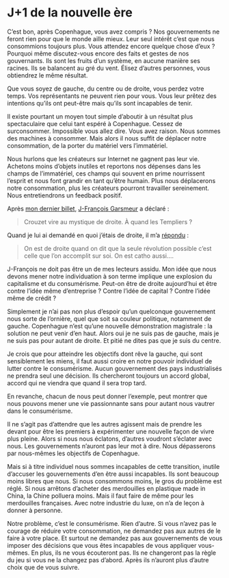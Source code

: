 # J+1 de la nouvelle ère

C’est bon, après Copenhague, vous avez compris ? Nos gouvernements ne feront rien pour que le monde aille mieux. Leur seul intérêt c’est que nous consommions toujours plus. Vous attendez encore quelque chose d’eux ? Pourquoi même discutez-vous encore des faits et gestes de nos gouvernants. Ils sont les fruits d’un système, en aucune manière ses racines. Ils se balancent au gré du vent. Élisez d’autres personnes, vous obtiendrez le même résultat.<span id="more-12681"></span>

Que vous soyez de gauche, du centre ou de droite, vous perdez votre temps. Vos représentants ne peuvent rien pour vous. Vous leur prêtez des intentions qu’ils ont peut-être mais qu’ils sont incapables de tenir.

Il existe pourtant un moyen tout simple d’aboutir à un résultat plus spectaculaire que celui tant espéré à Copenhague. Cessez de surconsommer. Impossible vous allez dire. Vous avez raison. Nous sommes des machines à consommer. Mais alors il nous suffit de déplacer notre consommation, de la porter du matériel vers l’immatériel.

Nous hurlons que les créateurs sur Internet ne gagnent pas leur vie. Achetons moins d’objets inutiles et reportons nos dépenses dans les champs de l’immatériel, ces champs qui souvent en prime nourrissent l’esprit et nous font grandir en tant qu’être humain. Plus nous déplacerons notre consommation, plus les créateurs pourront travailler sereinement. Nous entretiendrons un feedback positif.

Après [mon dernier billet](https://tcrouzet.com/2009/12/18/le-flux-revolution-personnelle/), [J-François Garsmeur](http://twitter.com/jfgarsmeur/statuses/6807436108) a déclaré :

> Crouzet vire au mystique de droite. À quand les Templiers ?

Quand je lui ai demandé en quoi j’étais de droite, il m’a [répondu](http://twitter.com/jfgarsmeur/statuses/6832099830) :

> On est de droite quand on dit que la seule révolution possible c’est celle que l’on accomplit sur soi. On est catho aussi….

J-François ne doit pas être un de mes lecteurs assidu. Mon idée que nous devons mener notre individuation à son terme implique une explosion du capitalisme et du consumérisme. Peut-on être de droite aujourd’hui et être contre l’idée même d’entreprise ? Contre l’idée de capital ? Contre l’idée même de crédit ?

Simplement je n’ai pas non plus d’espoir qu’un quelconque gouvernement nous sorte de l’ornière, quel que soit sa couleur politique, notamment de gauche. Copenhague n’est qu’une nouvelle démonstration magistrale : la solution ne peut venir d’en haut. Alors oui je ne suis pas de gauche, mais je ne suis pas pour autant de droite. Et pitié ne dites pas que je suis du centre.

Je crois que pour atteindre les objectifs dont rêve la gauche, qui sont sensiblement les miens, il faut aussi croire en notre pouvoir individuel de lutter contre le consumérisme. Aucun gouvernement des pays industrialisés ne prendra seul une décision. Ils chercheront toujours un accord global, accord qui ne viendra que quand il sera trop tard.

En revanche, chacun de nous peut donner l’exemple, peut montrer que nous pouvons mener une vie passionnante sans pour autant nous vautrer dans le consumérisme.

Il ne s’agit pas d’attendre que les autres agissent mais de prendre les devant pour être les premiers à expérimenter une nouvelle façon de vivre plus pleine. Alors si nous nous éclatons, d’autres voudront s’éclater avec nous. Les gouvernements n’auront pas leur mot à dire. Nous dépasserons par nous-mêmes les objectifs de Copenhague.

Mais si à titre individuel nous sommes incapables de cette transition, inutile d’accuser les gouvernements d’en être aussi incapables. Ils sont beaucoup moins libres que nous. Si nous consommons moins, le gros du problème est réglé. Si nous arrêtons d’acheter des merdouilles en plastique made in China, la Chine polluera moins. Mais il faut faire de même pour les merdouilles françaises. Avec notre industrie du luxe, on n’a de leçon à donner à personne.

Notre problème, c’est le consumérisme. Rien d’autre. Si vous n’avez pas le courage de réduire votre consommation, ne demandez pas aux autres de le faire à votre place. Et surtout ne demandez pas aux gouvernements de vous imposer des décisions que vous êtes incapables de vous appliquer vous-mêmes. En plus, ils ne vous écouteront pas. Ils ne changeront pas la règle du jeu si vous ne la changez pas d’abord. Après ils n’auront plus d’autre choix que de vous suivre.